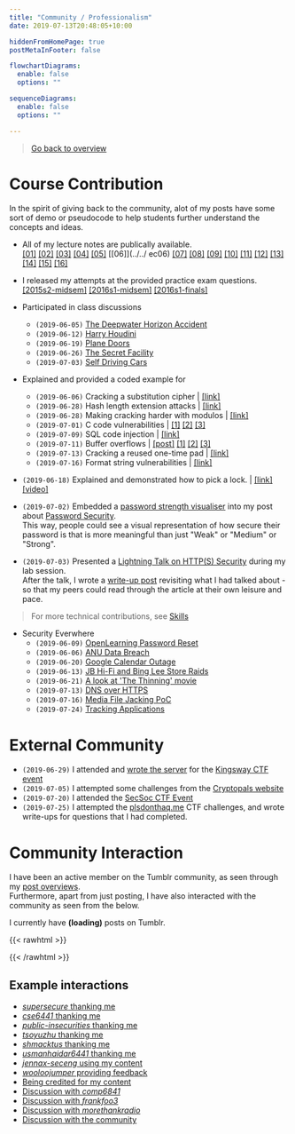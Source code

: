 ```yaml
---
title: "Community / Professionalism"
date: 2019-07-13T20:48:05+10:00

hiddenFromHomePage: true
postMetaInFooter: false

flowchartDiagrams:
  enable: false
  options: ""

sequenceDiagrams: 
  enable: false
  options: ""

---
```


> [Go back to overview](../)

# Course Contribution

In the spirit of giving back to the community, alot of my posts have some sort of demo or pseudocode to help students further understand the concepts and ideas.

* All of my lecture notes are publically available.  
[[01]](../../lec01) [[02]](../../lec02) [[03]](../../lec03) [[04]](../../lec04) [[05]](../../lec05) [[06]](../../ ec06) [[07]](../../lec07) [[08]](../../lec08) [[09]](../../lec09) [[10]](../../lec10) [[11]](../../lec11) [[12]](../../lec12) [[13]](../../lec13) [[14]](../../lec14) [[15]](../../lec15) [[16]](../../lec16)

* I released my attempts at the provided practice exam questions.  
[[2015s2-midsem]](../../midsem-2015s2) [[2016s1-midsem]](../../midsem-2016s1) [[2016s1-finals]](../../final-2016s1) 

* Participated in class discussions
  * `(2019-06-05)` [The Deepwater Horizon Accident](../../lab01)
  * `(2019-06-12)` [Harry Houdini](../../reflections02)
  * `(2019-06-19)` [Plane Doors](../../lab03)
  * `(2019-06-26)` [The Secret Facility](../../lab04#case-study)
  * `(2019-07-03)` [Self Driving Cars](../../lab05#case-study-electronic-self-driving-cars)

* Explained and provided a coded example for
  * `(2019-06-06)` Cracking a substitution cipher | [[link]](../../golf-balls)
  * `(2019-06-28)` Hash length extension attacks | [[link]](../../hashes#length-extension-attacks)
  * `(2019-06-28)` Making cracking harder with modulos | [[link]](../../hashes/#making-cracking-harder-with-modulos)
  * `(2019-07-01)` C code vulnerabilities | [[1]](../../whats-wrong-with-the-code-01) [[2]](../../whats-wrong-with-the-code-02) [[3]](../../whats-wrong-with-the-code-03)
  * `(2019-07-09)` SQL code injection | [[link]](../../website-security#sql-injection)
  * `(2019-07-11)` Buffer overflows | [[post]](../../buffer-overflows) [[1]](../../buffer-overflow-01) [[2]](../../buffer-overflow-02) [[3]](../../buffer-overflow-03)
  * `(2019-07-13)` Cracking a reused one-time pad | [[link]](../../one-time-pads)
  * `(2019-07-16)` Format string vulnerabilities | [[link]](../../format-string-vulnerabilities)

* `(2019-06-18)` Explained and demonstrated how to pick a lock. | [[link]](../../attacking-locks) [[video]](../ptpj5ytlAz1ypltvz_720.mp4)

* `(2019-07-02)` Embedded a [password strength visualiser](../../passwords#try-it-out) into my post about [Password Security](../../passwords#try-it-out).  
This way, people could see a visual representation of how secure their password is that is more meaningful than just "Weak" or "Medium" or "Strong".

* `(2019-07-03)` Presented a [Lightning Talk on HTTP(S) Security](../../lightning-talk-http-https-security) during my lab session.  
After the talk, I wrote a [write-up post](../../lightning-talk-http-https-security) revisiting what I had talked about - so that my peers could read through the article at their own leisure and pace.

> For more technical contributions, see [Skills](../skills)

* Security Everwhere
  * `(2019-06-09)` [OpenLearning Password Reset](../../openlearning-security)
  * `(2019-06-06)` [ANU Data Breach](../../security-everywhere-anu-data-breach)
  * `(2019-06-20)` [Google Calendar Outage](../../security-everywhere-google-calendar-outage)
  * `(2019-06-13)` [JB Hi-Fi and Bing Lee Store Raids](../../security-everywhere-jb-hifi-bing-lee-raids)
  * `(2019-06-21)` [A look at 'The Thinning' movie](../../the-thinning)
  * `(2019-07-13)` [DNS over HTTPS](../../security-everywhere-dns-over-https)
  * `(2019-07-16)` [Media File Jacking PoC](../../security-everywhere-whatsapp-telegram-media-file-jacking)
  * `(2019-07-24)` [Tracking Applications](../../security-everywhere-tracking-apps)

# External Community

* `(2019-06-29)` I attended and [wrote the server](https://github.com/featherbear/UNSW-CompClub2019Summer-CTF) for the [Kingsway CTF event](https://yiw404.tumblr.com/post/186017987604/went-to-a-community-ctf-event-recently-the-server)  
* `(2019-07-05)` I attempted some challenges from the [Cryptopals website](../../cryptopals)
* `(2019-07-20)` I attended the [SecSoc CTF Event](../../secsec-ctf)
* `(2019-07-25)` I attempted the [plsdonthaq.me](../../plsdonthaq.me) CTF challenges, and wrote write-ups for questions that I had completed.


# Community Interaction

I have been an active member on the Tumblr community, as seen through my [post overviews](https://yiw404.tumblr.com/archive).  
Furthermore, apart from just posting, I have also interacted with the community as seen from the below.

I currently have <span id="postCount" style="font-weight: bold">(loading)</span> posts on Tumblr.

{{< rawhtml >}}
<script>
let tumblr_callback = data => document.getElementById("postCount").innerText = data["posts-total"];
</script>
{{< /rawhtml >}}
<script async src="https://yiw404.tumblr.com/api/read/json?callback=tumblr_callback"></script>

## Example interactions

* [_supersecure_ thanking me](https://supersecure.tumblr.com/post/186256285513/reflections-week-6)
* [_cse6441_ thanking me](https://yiw404.tumblr.com/post/186082589007/lightning-talk-https-security)
* [_public-insecurities_ thanking me](https://yiw404.tumblr.com/post/186180964580/cryptocurrency)
* [_tsoyuzhu_ thanking me](https://yiw404.tumblr.com/post/185973381271/making-cracking-harder-with-modulos)
* [_shmacktus_ thanking me](https://yiw404.tumblr.com/post/186352262023/social-engineering-puppy-love)
* [_usmanhaidar6441_ thanking me](https://usmanhaidar6441.tumblr.com/post/186492827359/social-engineering-puppy-love)
* [_jennax-seceng_ using my content](https://jennax-seceng.tumblr.com/post/186322711311/week-07-notes-a)
* [_wooloojumper_ providing feedback](https://yiw404.tumblr.com/post/185856973850/something-awesome-research-keylogging)
* [Being credited for my content](https://supersecure.tumblr.com/post/186374434338/big-shoutout-to-jennax-seceng-for-helping-me-out)
* [Discussion with _comp6841_](https://yiw404.tumblr.com/post/185989477117/passwords)
* [Discussion with _frankfoo3_](https://frankfoo3.tumblr.com/post/186278347801/week-06-buffer-overflow-practice-questions-10)
* [Discussion with _morethankradio_](https://yiw404.tumblr.com/post/185833679392/naive-thoughts-if-you-intercept-and-hijack-the)
* [Discussion with the community](https://yiw404.tumblr.com/post/185651749873/had-a-look-at-the-shared-class-notes-for-this)
